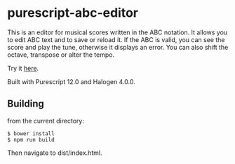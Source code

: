 purescript-abc-editor
=====================

This is an editor for musical scores written in the ABC notation. It allows you to edit ABC text and to save or reload it.  If the ABC is valid, you can see the score and play the tune, otherwise it displays an error.  You can also shift the octave, transpose or alter the tempo.

Try it [here](http://www.tradtunedb.org.uk/abceditor).

Built with Purescript 12.0 and Halogen 4.0.0.

Building
--------

from the current directory:

    $ bower install
    $ npm run build

Then navigate to dist/index.html.
